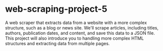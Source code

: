 # web-scraping-project-5
 A web scraper that extracts data from a website with a more complex structure, such as a blog or news site. We'll scrape articles, including titles, authors, publication dates, and content, and save this data to a JSON file. This project will also introduce you to handling more complex HTML structures and extracting data from multiple pages.
